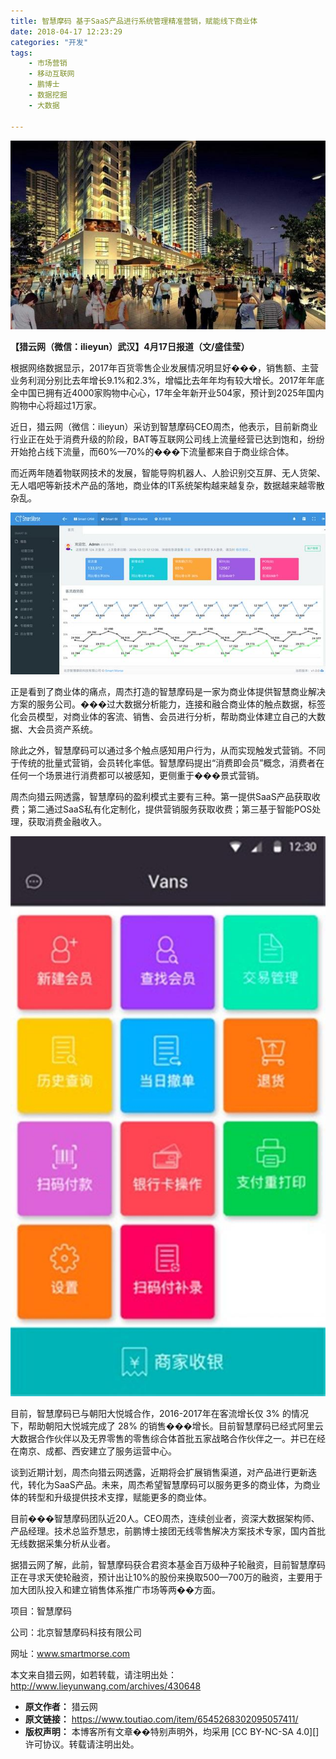 ```yaml
---
title: 智慧摩码 基于SaaS产品进行系统管理精准营销，赋能线下商业体
date: 2018-04-17 12:23:29
categories: "开发"
tags:
	- 市场营销
	- 移动互联网
	- 鹏博士
	- 数据挖掘
	- 大数据

---
```


![智慧摩码：基于SaaS产品进行系统管理精准营销，赋能线下商业体][SaaS]

**【猎云网（微信：ilieyun）武汉】****4****月****17****日报道（文/盛佳莹）**

根据网络数据显示，2017年百货零售企业发展情况明显好���，销售额、主营业务利润分别比去年增长9.1%和2.3%，增幅⽐去年年均有较⼤增长。2017年年底全中国已拥有近4000家购物中⼼心，17年全年新开业504家，预计到2025年国内购物中心将超过1万家。

近日，猎云网（微信：ilieyun）采访到智慧摩码CEO周杰，他表示，目前新商业行业正在处于消费升级的阶段，BAT等互联网公司线上流量经营已达到饱和，纷纷开始抢占线下流量，而60%—70%的���下流量都来自于商业综合体。

而近两年随着物联网技术的发展，智能导购机器人、人脸识别交互屏、无人货架、无人唱吧等新技术产品的落地，商业体的IT系统架构越来越复杂，数据越来越零散杂乱。

![智慧摩码：基于SaaS产品进行系统管理精准营销，赋能线下商业体][SaaS 1]

正是看到了商业体的痛点，周杰打造的智慧摩码是一家为商业体提供智慧商业解决方案的服务公司。���过大数据分析能力，连接和融合商业体的触点数据，标签化会员模型，对商业体的客流、销售、会员进行分析，帮助商业体建立自己的大数据、大会员资产系统。

除此之外，智慧摩码可以通过多个触点感知用户行为，从而实现触发式营销。不同于传统的批量式营销，会员转化率低。智慧摩码提出“消费即会员”概念，消费者在任何一个场景进行消费都可以被感知，更侧重于���景式营销。

周杰向猎云网透露，智慧摩码的盈利模式主要有三种。第一提供SaaS产品获取收费；第二通过SaaS私有化定制化，提供营销服务获取收费；第三基于智能POS处理，获取消费金融收入。

![智慧摩码：基于SaaS产品进行系统管理精准营销，赋能线下商业体][SaaS 2]

目前，智慧摩码已与朝阳大悦城合作，2016-2017年在客流增长仅 3% 的情况下，帮助朝阳大悦城完成了 28% 的销售���增长。目前智慧摩码已经式阿里云大数据合作伙伴以及无界零售的零售综合体首批五家战略合作伙伴之一。并已在经在南京、成都、西安建立了服务运营中心。

谈到近期计划，周杰向猎云网透露，近期将会扩展销售渠道，对产品进行更新迭代，转化为SaaS产品。未来，周杰希望智慧摩码可以服务更多的商业体，为商业体的转型和升级提供技术支撑，赋能更多的商业体。

目前���智慧摩码团队近20人。CEO周杰，连续创业者，资深大数据架构师、产品经理。技术总监乔慧忠，前鹏博士接团无线零售解决方案技术专家，国内首批无线数据采集分析从业者。

据猎云网了解，此前，智慧摩码获合君资本基金百万级种子轮融资，目前智慧摩码正在寻求天使轮融资，预计出让10%的股份来换取500—700万的融资，主要用于加大团队投入和建立销售体系推广市场等两��方面。

项目：智慧摩码

公司：北京智慧摩码科技有限公司

网址：www.smartmorse.com

本文来自猎云网，如若转载，请注明出处：http://www.lieyunwang.com/archives/430648


[SaaS]: static/resources/crawler/2MA6-FREM-IEQN.jpg
[SaaS 1]: static/resources/crawler/IBAA-MURF-ZM6R.jpg
[SaaS 2]: static/resources/crawler/NYBV-BR6V-32AU.jpg
 *  **原文作者：** 猎云网
 *  **原文链接：** https://www.toutiao.com/item/6545268302095057411/
 *  **版权声明：** 本博客所有文章��特别声明外，均采用 [CC BY-NC-SA 4.0][] 许可协议。转载请注明出处。
